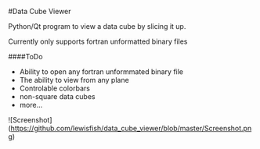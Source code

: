 #Data Cube Viewer 

Python/Qt program to view a data cube by slicing it up. 

Currently only supports fortran unformatted binary files

####ToDo

  - Ability to open any fortran unformmated binary file
  - The ability to view from any plane
  - Controlable colorbars
  - non-square data cubes
  - more...

![Screenshot]
(https://github.com/lewisfish/data_cube_viewer/blob/master/Screenshot.png)
